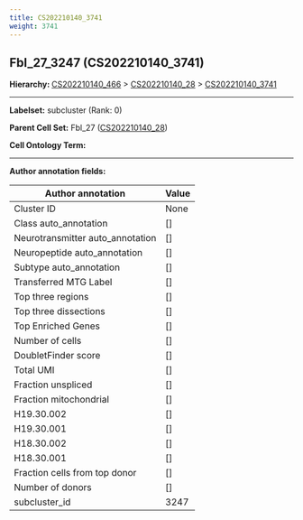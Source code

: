```yaml
---
title: CS202210140_3741
weight: 3741
---
```

## Fbl_27_3247 (CS202210140_3741)
<b>Hierarchy: </b>
[CS202210140_466](https://purl.brain-bican.org/taxonomy/CS202210140#CS202210140_466) >
[CS202210140_28](https://purl.brain-bican.org/taxonomy/CS202210140#CS202210140_28) >
[CS202210140_3741](https://purl.brain-bican.org/taxonomy/CS202210140#CS202210140_3741)

---


**Labelset:** subcluster (Rank: 0)

**Parent Cell Set:** Fbl_27 ([CS202210140_28](https://purl.brain-bican.org/taxonomy/CS202210140#CS202210140_28))



**Cell Ontology Term:** 

[MARKER GENES.]: #


---

[TRANSFERRED ANNOTATIONS.]: #


[AUTHOR ANNOTATION FIELDS.]: #


**Author annotation fields:**

| Author annotation | Value |
|-------------------|-------|
|Cluster ID|None|
|Class auto_annotation|[]|
|Neurotransmitter auto_annotation|[]|
|Neuropeptide auto_annotation|[]|
|Subtype auto_annotation|[]|
|Transferred MTG Label|[]|
|Top three regions|[]|
|Top three dissections|[]|
|Top Enriched Genes|[]|
|Number of cells|[]|
|DoubletFinder score|[]|
|Total UMI|[]|
|Fraction unspliced|[]|
|Fraction mitochondrial|[]|
|H19.30.002|[]|
|H19.30.001|[]|
|H18.30.002|[]|
|H18.30.001|[]|
|Fraction cells from top donor|[]|
|Number of donors|[]|
|subcluster_id|3247|
